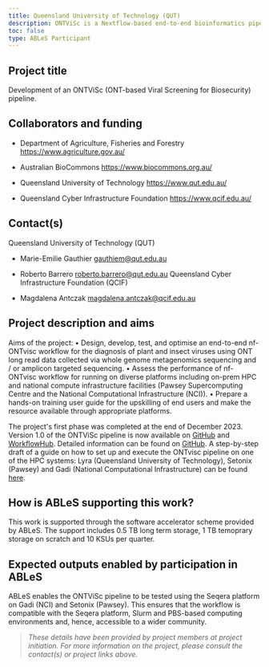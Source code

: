 ```yaml
---
title: Queensland University of Technology (QUT)
description: ONTViSc is a Nextflow-based end-to-end bioinformatics pipeline designed to help diagnostics of viruses and viroid pathogens for biosecurity.
toc: false
type: ABLeS Participant
---
```


## Project title

Development of an ONTViSc (ONT-based Viral Screening for Biosecurity) pipeline.

## Collaborators and funding

- Department of Agriculture, Fisheries and Forestry https://www.agriculture.gov.au/

- Australian BioCommons https://www.biocommons.org.au/

- Queensland University of Technology https://www.qut.edu.au/

- Queensland Cyber Infrastructure Foundation https://www.qcif.edu.au/

## Contact(s)

Queensland University of Technology (QUT)

- Marie-Emilie Gauthier gauthiem@qut.edu.au

- Roberto Barrero roberto.barrero@qut.edu.au Queensland Cyber Infrastructure Foundation (QCIF)

- Magdalena Antczak magdalena.antczak@qcif.edu.au

## Project description and aims

Aims of the project:
•	Design, develop, test, and optimise an end-to-end nf-ONTvisc workflow for the diagnosis of plant and insect viruses using ONT long read data collected via whole genome metagenomics sequencing and / or amplicon targeted sequencing.
•	Assess the performance of nf-ONTvisc workflow for running on diverse platforms including on-prem HPC and national compute infrastructure facilities (Pawsey Supercomputing Centre and the National Computational Infrastructure (NCI)).
•	Prepare a hands-on training user guide for the upskilling of end users and make the resource available through appropriate platforms.

The project's first phase was completed at the end of December 2023. Version 1.0 of the ONTViSc pipeline is now available on [GitHub](https://github.com/eresearchqut/ontvisc) and [WorkflowHub](https://workflowhub.eu/workflows/683). Detailed information can be found on [GitHub](https://github.com/eresearchqut/ontvisc). A step-by-step draft of a guide on how to set up and execute the ONTvisc pipeline on one of the HPC systems: Lyra (Queensland University of Technology), Setonix (Pawsey) and Gadi (National Computational Infrastructure) can be found [here](https://mantczakaus.github.io/ontvisc_guide/). 

## How is ABLeS supporting this work?

This work is supported through the software accelerator scheme provided by ABLeS. The support includes 0.5 TB long term storage, 1 TB temoprary storage on scratch and 10 KSUs per quarter.

## Expected outputs enabled by participation in ABLeS

ABLeS enables the ONTViSc pipeline to be tested using the Seqera platform on Gadi (NCI) and Setonix (Pawsey). This ensures that the workflow is compatible with the Seqera platform, Slurm and PBS-based computing environments and, hence, accessible to a wider community. 

> *These details have been provided by project members at project initiation. For more information on the project, please consult the contact(s) or project links above.*
